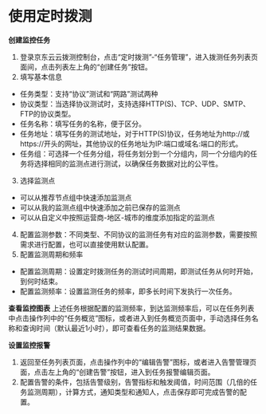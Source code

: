 # 使用定时拨测
**创建监控任务**
1. 登录京东云云拨测控制台，点击“定时拨测”-“任务管理”，进入拨测任务列表页面间，点击列表左上角的“创建任务”按钮。
2. 填写基本信息
- 任务类型：支持“协议”测试和“网路”测试两种
- 协议类型：当选择协议测试时，支持选择HTTP(S)、TCP、UDP、SMTP、FTP的协议类型。
- 任务名称：填写任务的名称，便于区分。
- 任务地址：填写任务的测试地址，对于HTTP(S)协议，任务地址为http://或https://开头的网址，其他协议的任务地址为IP:端口或域名:端口的形式。
- 任务组：可选择一个任务分组，将任务划分到一个分组内，同一个分组内的任务将选择相同的监测点进行测试，以确保任务数据对比的公平性。
3. 选择监测点
- 可以从推荐节点组中快速添加监测点
- 可以从我的监测点组中快速添加之前已保存的监测点
- 可以从自定义中按照运营商-地区-城市的维度添加指定的监测点
4. 配置监测参数：不同类型、不同协议的监测任务有对应的监测参数，需要按照需求进行配置，也可以直接使用默认配置。
5. 配置监测周期和频率
- 配置监测周期：设置定时拨测任务的测试时间周期，即测试任务从何时开始，到何时结束。
- 配置监测频率：设置监测任务的频率，即多长时间下发执行一次任务。

**查看监控图表**
上述任务根据配置的监测频率，到达监测频率后，可以在任务列表中点击操作列中的“任务概览”图标，或者进入到任务概览页面中，手动选择任务名称和查询时间（默认最近1小时），即可查看任务的监测结果数据。

**设置监控报警**
1. 返回至任务列表页面，点击操作列中的“编辑告警”图标，或者进入告警管理页面，点击左上角的“创建告警”按钮，进入到任务报警编辑页面。
2. 配置告警的条件，包括告警级别，告警指标和触发阈值，时间范围（几倍的任务监测周期），计算方式，通知类型和通知人，点击保存即可完成告警的配置。